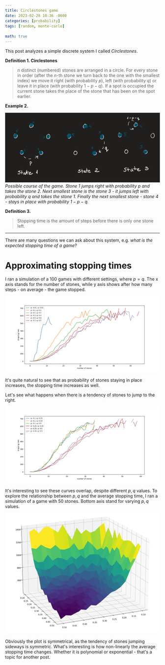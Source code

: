 ```yaml
---
title: Circlestones game
date: 2023-02-28 10:36 -0600
categories: [probability]
tags: [random, monte-carlo]

math: true
---
```



This post analyzes a simple discrete system I called *Circlestones*. 

**Definition 1. Circlestones**
> $n$ distinct (numbered) stones are arranged in a circle. For every stone in order (after the $n$-th stone we turn back to the one with the smallest index) we move it right (with probability $p$), left (with probability $q$) or leave it in place (with probability $1-p-q$). If a spot is occupied the current stone takes the place of the stone that has been on the spot earlier. 

**Example 2.**

![example of a game with $n=4$](/assets/img/example%201.jpg)
*Possible course of the game. Stone 1 jumps right with probability $p$ and takes the stone 2. Next smallest stone is the stone 3 - it jumps left with probability $q$ and takes the stone 1. Finally the next smallest stone - stone 4 - stays in place with probability $1-p-q$.*

**Definition 3.** 
> Stopping time is the amount of steps before there is only one stone left.

- - -

There are many questions we can ask about this system, e.g. *what is the expected stopping time of a game*?

# Approximating stopping times

I ran a simulation of a 100 games with different settings, where $p=q$. The x axis stands for the number of stones, while y axis shows after how many steps - on average - the game stopped. 

![Stopping times for games with different settings](/assets/img/circlestones%20plot2.png)

It's quite natural to see that as probability of stones staying in place increases, the stopping time increases as well. 

Let's see what happens when there is a tendency of stones to jump to the right.

![Stopping times for games with different settings](/assets/img/circlestones%20p%20not%20q.png)

It's interesting to see these curves overlap, despite different $p, q$ values. 
To explore the relationship between $p, q$ and the average stopping time, I ran a simulation of a game with $50$ stones. Bottom axis stand for varying $p, q$ values.  

![Stopping times for games with different settings](/assets/img/circlestones%203d%20plot.jpg)

Obviously the plot is symmetrical, as the tendency of stones jumping sideways is symmetric. What's interesting is how non-linearly the average stopping time changes. Whether it is polynomial or exponential - that's a topic for another post.